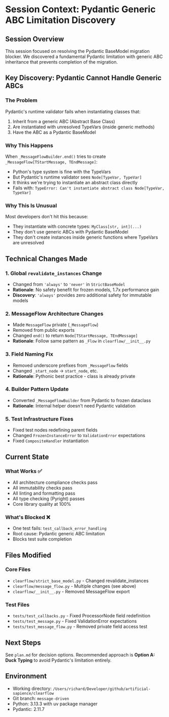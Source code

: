 # Session Context: Pydantic Generic ABC Limitation Discovery

## Session Overview

This session focused on resolving the Pydantic BaseModel migration blocker. We discovered a fundamental Pydantic limitation with generic ABC inheritance that prevents completion of the migration.

## Key Discovery: Pydantic Cannot Handle Generic ABCs

### The Problem
Pydantic's runtime validator fails when instantiating classes that:
1. Inherit from a generic ABC (Abstract Base Class)
2. Are instantiated with unresolved TypeVars (inside generic methods)
3. Have the ABC as a Pydantic BaseModel

### Why This Happens
When `_MessageFlowBuilder.end()` tries to create `_MessageFlow[TStartMessage, TEndMessage]`:
- Python's type system is fine with the TypeVars
- But Pydantic's runtime validator sees `Node[TypeVar, TypeVar]`
- It thinks we're trying to instantiate an abstract class directly
- Fails with: `TypeError: Can't instantiate abstract class Node[TypeVar, TypeVar]`

### Why This Is Unusual
Most developers don't hit this because:
- They instantiate with concrete types: `MyClass[str, int](...)`
- They don't use generic ABCs with Pydantic BaseModel
- They don't create instances inside generic functions where TypeVars are unresolved

## Technical Changes Made

### 1. Global `revalidate_instances` Change
- Changed from `'always'` to `'never'` in `StrictBaseModel`
- **Rationale**: No safety benefit for frozen models, 1.7x performance gain
- **Discovery**: `'always'` provides zero additional safety for immutable models

### 2. MessageFlow Architecture Changes
- Made `MessageFlow` private (`_MessageFlow`)
- Removed from public exports
- Changed `end()` to return `Node[TStartMessage, TEndMessage]`
- **Rationale**: Follow same pattern as `_Flow` in `clearflow/__init__.py`

### 3. Field Naming Fix
- Removed underscore prefixes from `_MessageFlow` fields
- Changed `_start_node` → `start_node`, etc.
- **Rationale**: Pythonic best practice - class is already private

### 4. Builder Pattern Update
- Converted `_MessageFlowBuilder` from Pydantic to frozen dataclass
- **Rationale**: Internal helper doesn't need Pydantic validation

### 5. Test Infrastructure Fixes
- Fixed test nodes redefining parent fields
- Changed `FrozenInstanceError` to `ValidationError` expectations
- Fixed `CompositeHandler` instantiation

## Current State

### What Works ✅
- All architecture compliance checks pass
- All immutability checks pass
- All linting and formatting pass
- All type checking (Pyright) passes
- Core library quality at 100%

### What's Blocked ❌
- One test fails: `test_callback_error_handling`
- Root cause: Pydantic generic ABC limitation
- Blocks test suite completion

## Files Modified

### Core Files
- `clearflow/strict_base_model.py` - Changed revalidate_instances
- `clearflow/message_flow.py` - Multiple changes (see above)
- `clearflow/__init__.py` - Removed MessageFlow export

### Test Files
- `tests/test_callbacks.py` - Fixed ProcessorNode field redefinition
- `tests/test_message.py` - Fixed ValidationError expectations
- `tests/test_message_flow.py` - Removed private field access test

## Next Steps

See `plan.md` for decision options. Recommended approach is **Option A: Duck Typing** to avoid Pydantic's limitation entirely.

## Environment
- Working directory: `/Users/richard/Developer/github/artificial-sapience/clearflow`
- Git branch: `message-driven`
- Python: 3.13.3 with uv package manager
- Pydantic: 2.11.7